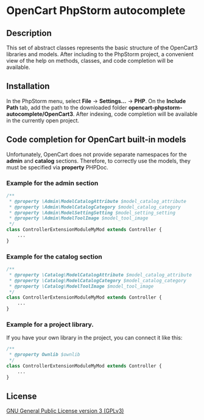 # OpenCart PhpStorm autocomplete

## Description
This set of abstract classes represents the basic structure of the OpenCart3 libraries and models. 
After including to the PhpStorm project, a convenient view of the help on methods, classes, and code completion will be available.

## Installation
In the PhpStorm menu, select **File** -> **Settings...** -> **PHP**. 
On the **Include Path** tab, add the path to the downloaded folder **opencart-phpstorm-autocomplete/OpenCart3**. 
After indexing, code completion will be available in the currently open project.

## Code completion for OpenCart built-in models
Unfortunately, OpenCart does not provide separate namespaces for the **admin** and **catalog** sections. 
Therefore, to correctly use the models, they must be specified via **property** PHPDoc.

### Example for the **admin** section
```php
/**
 * @property \Admin\ModelCatalogAttribute $model_catalog_attribute
 * @property \Admin\ModelCatalogCategory $model_catalog_category
 * @property \Admin\ModelSettingSetting $model_setting_setting
 * @property \Admin\ModelToolImage $model_tool_image
 */
class ControllerExtensionModuleMyMod extends Controller {
    ...
}
```

### Example for the **catalog** section
```php
/**
 * @property \Catalog\ModelCatalogAttribute $model_catalog_attribute
 * @property \Catalog\ModelCatalogCategory $model_catalog_category
 * @property \Catalog\ModelToolImage $model_tool_image
 */
class ControllerExtensionModuleMyMod extends Controller {
    ...
}
```
### Example for a project library. 
If you have your own library in the project, you can connect it like this:
```php
/**
 * @property Ownlib $ownlib
 */
class ControllerExtensionModuleMyMod extends Controller {
    ...
}
```

## License

[GNU General Public License version 3 (GPLv3)](https://github.com/mpn2005/opencart-phpstorm-autocomplete/blob/main/LICENSE)

